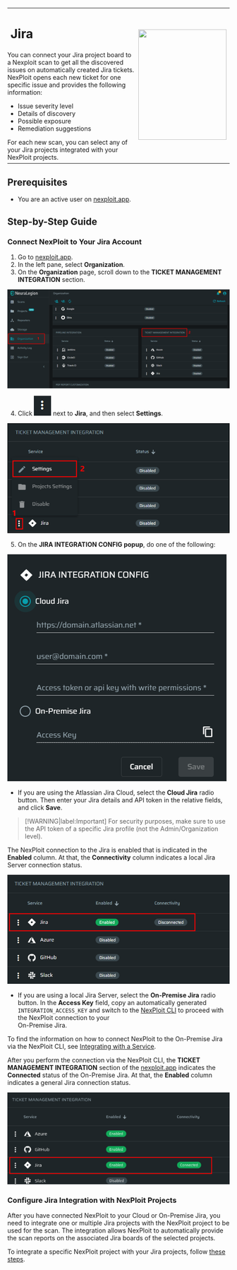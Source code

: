 <table id="integrations" >
  <tr>
    <td width="70%">
      <h1>Jira</h1>
    </td>
    <td width="30%" style="text-align:center" rowspan="3">
      <img src="guide/pipeline-integration/ticketing-systems/integrating-with-nexploit/media/jira/jira-integ-logo.png" width="200" height="250"></img>
    </td>
  </tr>
  <tr>
    <td style="text-align:left;vertical-align:text-top;padding:0px">
      You can connect your Jira project board to a Nexploit scan to get all the discovered issues on automatically created Jira tickets. NexPloit opens each new ticket for one specific issue and provides the following information:
      <ul>
        <li>Issue severity level</li>
        <li>Details of discovery</li>
        <li>Possible exposure</li>
        <li>Remediation suggestions </li>
      </ul>
      For each new scan, you can select any of your Jira projects integrated with your NexPloit projects.
    </td>
  </tr>
  <tr><td></td></tr>
</table>

## Prerequisites

* You are an active user on [nexploit.app](https://nexploit.app/). 

## Step-by-Step Guide
### Connect NexPloit to Your Jira Account

1. Go to [nexploit.app](https://nexploit.app).
2. In the left pane, select **Organization**. 
3. On the **Organization** page, scroll down to the **TICKET MANAGEMENT INTEGRATION** section.

  ![ticketing-management-integration](media/azure/ticketing-management-integration.png ':size=45%')

  
4. Click ![dots-button](media/azure/icon-button.png ':size=2%') next to **Jira**, and then select **Settings**.

  ![jira-settings](media/jira/jira-settings.png ':size=45%')

5. On the **JIRA INTEGRATION CONFIG popup**, do one of the following:

  ![jira-on-premise](media/jira/on-premise.png ':size=35%')

  * If you are using the Atlassian Jira Cloud, select the **Cloud Jira** radio button. Then enter your Jira details and API token in the relative fields, and click **Save**.
  
  > [!WARNING|label:Important] For security purposes, make sure to use the API token of a specific Jira profile (not the Admin/Organization level).

  The NexPloit connection to the Jira is enabled that is indicated in the **Enabled** column. At that, the **Connectivity** column indicates a local Jira Server connection status.  

  ![jira-enabled](media/jira/enabled-disconnected.png ':size=45%')

  * If you are using a local Jira Server, select the **On-Premise Jira** radio button. In the **Access Key** field, copy an automatically generated `INTEGRATION_ACCESS_KEY` and switch to the [NexPloit CLI](/guide/np-cli/overview) to proceed with the NexPloit connection to your <br> On-Premise Jira.

  To find the information on how to connect NexPloit to the On-Premise Jira via the NexPloit CLI, see [Integrating with a Service](/guide/np-cli/commands/integrating-with-a-service). 

  After you perform the connection via the NexPloit CLI, the **TICKET MANAGEMENT INTEGRATION** section of the [nexploit.app](https://nexploit.app) indicates the **Connected** status of the On-Premise Jira. At that, the **Enabled** column indicates a general Jira connection status.

  ![jira-connectivity](media/jira/jira-connectivity.png ':size=45%')

### Configure Jira Integration with NexPloit Projects
After you have connected NexPloit to your Cloud or On-Premise Jira, you need to integrate one or multiple Jira projects with the NexPloit project to be used for the scan. The integration allows NexPloit to automatically provide the scan reports on the associated Jira boards of the selected projects. 

To integrate a specific NexPloit project with your Jira projects, follow [these steps](guide/pipeline-integration/ticketing-systems/adding-to-project/integrating-with-project.md).

